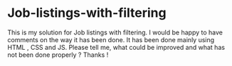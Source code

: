 # Job-listings-with-filtering
This is my solution for Job listings with filtering. I would be happy to have comments on the way it has been done. It has been done mainly using HTML , CSS and JS. Please tell me, what could be improved and what has not been done properly ? Thanks !
